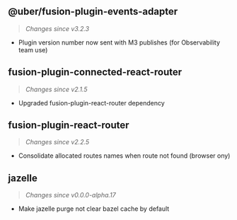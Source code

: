 ## @uber/fusion-plugin-events-adapter
> *Changes since v3.2.3*

- Plugin version number now sent with M3 publishes (for Observability team use)

## fusion-plugin-connected-react-router
> *Changes since v2.1.5*

 - Upgraded fusion-plugin-react-router dependency

## fusion-plugin-react-router
> *Changes since v2.2.5*

- Consolidate allocated routes names when route not found (browser ony)

## jazelle
> *Changes since v0.0.0-alpha.17*

- Make jazelle purge not clear bazel cache by default



